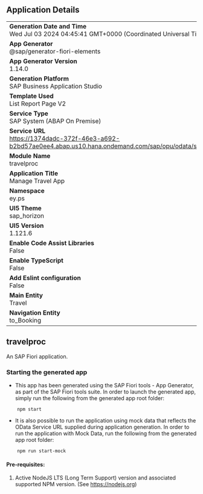 ## Application Details
|               |
| ------------- |
|**Generation Date and Time**<br>Wed Jul 03 2024 04:45:41 GMT+0000 (Coordinated Universal Time)|
|**App Generator**<br>@sap/generator-fiori-elements|
|**App Generator Version**<br>1.14.0|
|**Generation Platform**<br>SAP Business Application Studio|
|**Template Used**<br>List Report Page V2|
|**Service Type**<br>SAP System (ABAP On Premise)|
|**Service URL**<br>https://1374dadc-372f-46e3-a692-b2bd57ae0ee4.abap.us10.hana.ondemand.com/sap/opu/odata/sap/ZEY_PS_SB_V2_PROCESSOR
|**Module Name**<br>travelproc|
|**Application Title**<br>Manage Travel App|
|**Namespace**<br>ey.ps|
|**UI5 Theme**<br>sap_horizon|
|**UI5 Version**<br>1.121.6|
|**Enable Code Assist Libraries**<br>False|
|**Enable TypeScript**<br>False|
|**Add Eslint configuration**<br>False|
|**Main Entity**<br>Travel|
|**Navigation Entity**<br>to_Booking|

## travelproc

An SAP Fiori application.

### Starting the generated app

-   This app has been generated using the SAP Fiori tools - App Generator, as part of the SAP Fiori tools suite.  In order to launch the generated app, simply run the following from the generated app root folder:

```
    npm start
```

- It is also possible to run the application using mock data that reflects the OData Service URL supplied during application generation.  In order to run the application with Mock Data, run the following from the generated app root folder:

```
    npm run start-mock
```

#### Pre-requisites:

1. Active NodeJS LTS (Long Term Support) version and associated supported NPM version.  (See https://nodejs.org)


